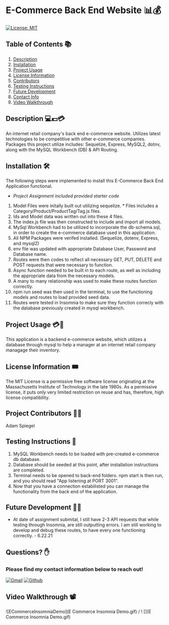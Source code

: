 
  # **E-Commerce Back End Website** :bar_chart::moneybag:
  [![License: MIT](https://img.shields.io/badge/License-MIT-yellow.svg)](https://opensource.org/licenses/MIT) 

  ## Table of Contents :books:	
   1. [Description](#description)
   2. [Installation](#installation)
   3. [Project Usage](#Project-Usage)
   4. [License Information](#License-Information)
   5. [Contributors](#Project-Contributors)
   6. [Testing Instructions](#Testing-Instructions )
   7. [Future Development](#Futute-Development)
   8. [Contact Info](#Questions)
   9. [Video Walkthrough](#Video_Walkthrough)
   
  ## Description :computer::dollar::credit_card:	
  An internet retail company's back end e-commerce website. Utilizes latest technologies to be competitive with other e-commerce companies. 
  Packages this project utilize includes: Sequelize, Express, MySQL2, dotnv, along with the MySQL Workbench (DB) & API Routing.

  ## Installation :hammer_and_wrench:		
  The following steps were implemented to install this E-Commerce Back End Application functional.  
  * <em>Project Assignment included provided starter code</em>
  1. Model Files were initally built out utilizing sequelize.
    * Files includes a Category/Product/ProductTag/Tag.js files.
  2. Ids and Model data was written out into these 4 files. 
  3. The index.js file was then constructed to include and import all models.
  4. MySql Workbench had to be utilized to incorporate the db-schema.sql, in order to create the e-commerce database used in this application.
  5. All NPM Packages were verifed installed. (Sequelize, dotenv, Express, and mysql2)
  6. env file was updated with appropriate Database User, Password and Database name.
  7. Routes were then codes to reflect all necessary GET, PUT, DELETE and POST requests that were necessary to function.
  8. Async function needed to be built in to each route, as well as including the appropriate data from the necessary models.
  9. A many to many relationship was used to make these routes function correctly. 
  10. npm run seed was then used in the terminal, to use the functioning models and routes to load provided seed data.
  11. Routes were tested in Insomnia to make sure they function correcly with the database previously created in mysql workbench.

  ## Project Usage :credit_card::receipt:	
  This application is a backend e-commerce website, which utilizes a database through mysql to help a manager at an internet retail company managage their inventory.

  ## License Information 	:tickets:
  The MIT License is a permissive free software license originating at the Massachusetts Institute of Technology in the late 1980s. As a permissive license, it puts only very limited restriction on reuse and has, therefore, high license compatibility.

  ## Project Contributors :goggles::safety_vest:	
  Adam Spiegel

  ## Testing Instructions :test_tube:	
  1. MySQL Workbench needs to be loaded with pre-created e-commerce db database.
  2. Database should be seeded at this point, after installation instructions are completed.
  3. Terminal needs to be opened to back-end folders. npm start is then run, and you should read "App listening at PORT 3001".
  4. Now that you have a connection estabilisted you can manage the functionality from the back end of the application.

  ## Future Development :man_technologist:	
  * At date of assignment submital, I still have 2-3 API requests that while testing through Insomnia, are still outputting errors.  I am still working to develop and debug these routes, to have every one functioning correctly. - 6.22.21
  
  ## Questions? :raised_hand:	
  ### Please find my contact information below to reach out! 

  [![Gmail](https://img.shields.io/badge/Gmail-D14836?style=for-the-badge&logo=gmail&logoColor=white)](mailto:adamspiegel23@gmail.com)  [![Github](https://img.shields.io/badge/GitHub-100000?style=for-the-badge&logo=github&logoColor=white)](https://github.com/AdamSpiegel)  

## Video Walkthrough :film_projector:	
 ![ECommerceInsomniaDemo](E Commerce Insomnia Demo.gif) / ! [](E Commerce Insomnia Demo.gif)